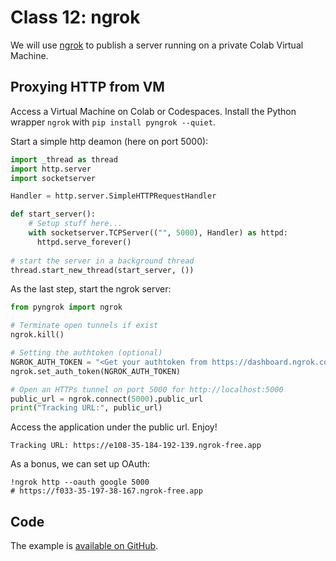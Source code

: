 # Class 12: ngrok

We will use [ngrok]() to publish a server running on a private Colab Virtual Machine.

## Proxying HTTP from VM

Access a Virtual Machine on Colab or Codespaces. Install the Python wrapper `ngrok` with `pip install pyngrok --quiet`. 

Start a simple http deamon (here on port 5000):
```python
import _thread as thread
import http.server
import socketserver

Handler = http.server.SimpleHTTPRequestHandler

def start_server():
    # Setup stuff here...
    with socketserver.TCPServer(("", 5000), Handler) as httpd:
      httpd.serve_forever()
    
# start the server in a background thread
thread.start_new_thread(start_server, ())
```

As the last step, start the ngrok server:
```python
from pyngrok import ngrok

# Terminate open tunnels if exist
ngrok.kill()

# Setting the authtoken (optional)
NGROK_AUTH_TOKEN = "<Get your authtoken from https://dashboard.ngrok.com/auth>"
ngrok.set_auth_token(NGROK_AUTH_TOKEN)

# Open an HTTPs tunnel on port 5000 for http://localhost:5000
public_url = ngrok.connect(5000).public_url
print("Tracking URL:", public_url)
```
Access the application under the public url. Enjoy!
```console
Tracking URL: https://e108-35-184-192-139.ngrok-free.app
```
As a bonus, we can set up OAuth:
```console
!ngrok http --oauth google 5000
# https://f033-35-197-38-167.ngrok-free.app
```



## Code

The example is [available on GitHub](https://colab.research.google.com/gist/maciejskorski/b6185a0f1a48abbc63e3a82b89a86b42/nginx-demo.ipynb).
